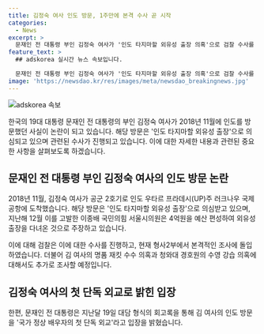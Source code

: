 ```yaml
---
title: 김정숙 여사 인도 방문, 1주만에 본격 수사 곧 시작
categories:
  - News
excerpt: >
  문재인 전 대통령 부인 김정숙 여사가 '인도 타지마할 외유성 출장 의혹'으로 검찰 수사를 받고 있다. 고발인 신분으로 조사를 받을 예정인 국민의힘 서울시 의원은 김 여사의 2018년 인도 방문을 특정범죄 가중처벌법상 국고손실죄 등의 혐의로 검찰에 고발했으며, 검찰은 이를 재배당받아 본격적인 조사에 돌입했다. 또한 김 여사의 명품 재킷 수수 의혹과 청와대 경호원 수영 강습 의혹도 함께 조사될 예정이다. 한편, 문 전 대통령은 김 여사의 인도 방문을 '국가 정상 배우자의 첫 단독 외교'로 밝혀 특별한 의미를 부여했다.
feature_text: >
  ## adskorea 실시간 뉴스 속보입니다.

  문재인 전 대통령 부인 김정숙 여사가 '인도 타지마할 외유성 출장 의혹'으로 검찰 수사를 받고 있다. 고발인 신분으로 조사를 받을 예정인 국민의힘 서울시 의원은 김 여사의 2018년 인도 방문을 특정범죄 가중처벌법상 국고손실죄 등의 혐의로 검찰에 고발했으며, 검찰은 이를 재배당받아 본격적인 조사에 돌입했다. 또한 김 여사의 명품 재킷 수수 의혹과 청와대 경호원 수영 강습 의혹도 함께 조사될 예정이다. 한편, 문 전 대통령은 김 여사의 인도 방문을 '국가 정상 배우자의 첫 단독 외교'로 밝혀 특별한 의미를 부여했다.
image: 'https://newsdao.kr/res/images/meta/newsdao_breakingnews.jpg'
---
```


![adskorea 속보](https://newsdao.kr/res/images/meta/newsdao_breakingnews.jpg)

<p data-ke-size="size16">한국의 19대 대통령 문재인 전 대통령의 부인 김정숙 여사가 2018년 11월에 인도를 방문했던 사실이 논란이 되고 있습니다. 해당 방문은 '인도 타지마할 외유성 출장'으로 의심되고 있으며 관련된 수사가 진행되고 있습니다. 이에 대한 자세한 내용과 관련된 중요한 사항을 살펴보도록 하겠습니다.</p>

<h2 data-ke-size="size26">문재인 전 대통령 부인 김정숙 여사의 인도 방문 논란</h2>

<p data-ke-size="size16">2018년 11월, 김정숙 여사가 공군 2호기로 인도 우타르 프라데시(UP)주 러크나우 국제공항에 도착했습니다. 해당 방문은 '인도 타지마할 외유성 출장'으로 의심받고 있으며, 지난해 12월 이를 고발한 이종배 국민의힘 서울시의원은 4억원을 예산 편성하여 외유성 출장을 다녀온 것으로 주장하고 있습니다.</p>

<p data-ke-size="size16">이에 대해 검찰은 이에 대한 수사를 진행하고, 현재 형사2부에서 본격적인 조사에 돌입하였습니다. 더불어 김 여사의 명품 재킷 수수 의혹과 청와대 경호원의 수영 강습 의혹에 대해서도 추가로 조사할 예정입니다.</p>

<h2 data-ke-size="size26">김정숙 여사의 첫 단독 외교로 밝힌 입장</h2>

<p data-ke-size="size16">한편, 문재인 전 대통령은 지난달 19일 대담 형식의 회고록을 통해 김 여사의 인도 방문을 '국가 정상 배우자의 첫 단독 외교'라고 입장을 밝혔습니다.</p>


